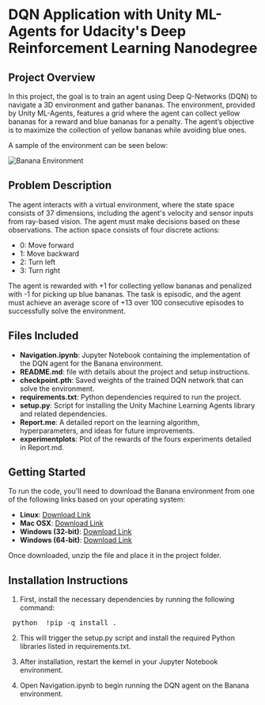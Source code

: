 # DQN Application with Unity ML-Agents for Udacity's Deep Reinforcement Learning Nanodegree

## Project Overview
In this project, the goal is to train an agent using Deep Q-Networks (DQN) to navigate a 3D environment and gather bananas. The environment, provided by Unity ML-Agents, features a grid where the agent can collect yellow bananas for a reward and blue bananas for a penalty. The agent’s objective is to maximize the collection of yellow bananas while avoiding blue ones.

A sample of the environment can be seen below:

![Banana Environment](https://video.udacity-data.com/topher/2018/June/5b1ab4b0_banana/banana.gif)

## Problem Description
The agent interacts with a virtual environment, where the state space consists of 37 dimensions, including the agent's velocity and sensor inputs from ray-based vision. The agent must make decisions based on these observations. The action space consists of four discrete actions:

- 0: Move forward
- 1: Move backward
- 2: Turn left
- 3: Turn right

The agent is rewarded with +1 for collecting yellow bananas and penalized with -1 for picking up blue bananas. The task is episodic, and the agent must achieve an average score of +13 over 100 consecutive episodes to successfully solve the environment.

## Files Included
- **Navigation.ipynb**: Jupyter Notebook containing the implementation of the DQN agent for the Banana environment.
- **README.md**: file with details about the project and setup instructions.
- **checkpoint.pth**: Saved weights of the trained DQN network that can solve the environment.
- **requirements.txt**: Python dependencies required to run the project.
- **setup.py**: Script for installing the Unity Machine Learning Agents library and related dependencies.
- **Report.me**: A detailed report on the learning algorithm, hyperparameters, and ideas for future improvements.
- **experimentplots**: Plot of the rewards of the fours experiments detailed in Report.md.

## Getting Started

To run the code, you'll need to download the Banana environment from one of the following links based on your operating system:

- **Linux**: [Download Link](https://s3-us-west-1.amazonaws.com/udacity-drlnd/P1/Banana/Banana_Linux.zip)
- **Mac OSX**: [Download Link](https://s3-us-west-1.amazonaws.com/udacity-drlnd/P1/Banana/Banana.app.zip)
- **Windows (32-bit)**: [Download Link](https://s3-us-west-1.amazonaws.com/udacity-drlnd/P1/Banana/Banana_Windows_x86.zip)
- **Windows (64-bit)**: [Download Link](https://s3-us-west-1.amazonaws.com/udacity-drlnd/P1/Banana/Banana_Windows_x86_64.zip)

Once downloaded, unzip the file and place it in the project folder.

## Installation Instructions

1. First, install the necessary dependencies by running the following command:

<pre> python  !pip -q install . </pre>

2. This will trigger the setup.py script and install the required Python libraries listed in requirements.txt.

3. After installation, restart the kernel in your Jupyter Notebook environment.

4. Open Navigation.ipynb to begin running the DQN agent on the Banana environment.
